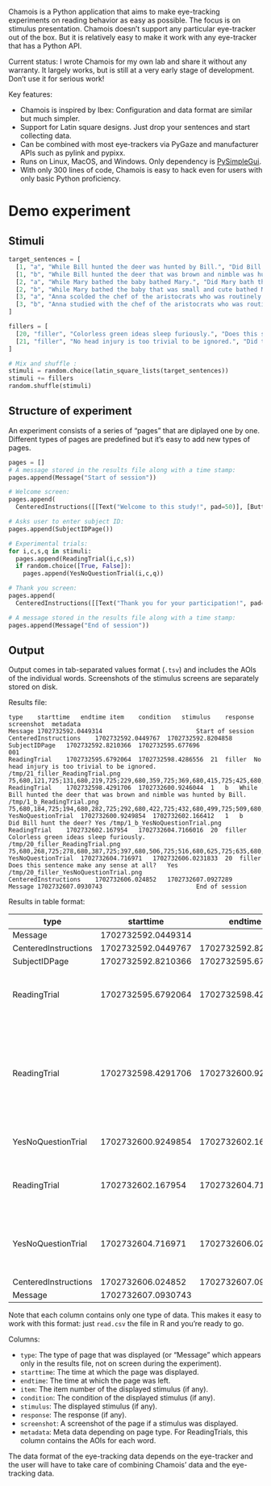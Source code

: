 
Chamois is a Python application that aims to make eye-tracking experiments on reading behavior as easy as possible.  The focus is on stimulus presentation.  Chamois doesn’t support any particular eye-tracker out of the box.  But it is relatively easy to make it work with any eye-tracker that has a Python API.

Current status: I wrote Chamois for my own lab and share it without any warranty.  It largely works, but is still at a very early stage of development.  Don’t use it for serious work!

Key features:
- Chamois is inspired by Ibex: Configuration and data format are similar but much simpler.
- Support for Latin square designs.  Just drop your sentences and start collecting data.
- Can be combined with most eye-trackers via PyGaze and manufacturer APIs such as pylink and pypixx.
- Runs on Linux, MacOS, and Windows.  Only dependency is [PySimpleGui](https://www.pysimplegui.org).
- With only 300 lines of code, Chamois is easy to hack even for users with only basic Python proficiency.

# Demo experiment

## Stimuli

``` python
target_sentences = [
  [1, "a", "While Bill hunted the deer was hunted by Bill.", "Did Bill hunt the deer?"],
  [1, "b", "While Bill hunted the deer that was brown and nimble was hunted by Bill.", "Did Bill hunt the deer?"],
  [2, "a", "While Mary bathed the baby bathed Mary.", "Did Mary bath the baby?"],
  [2, "b", "While Mary bathed the baby that was small and cute bathed Mary.", "Did Mary bath the baby?"],
  [3, "a", "Anna scolded the chef of the aristocrats who was routinely letting food go to waste.", "Did food go to waste?"],
  [3, "b", "Anna studied with the chef of the aristocrats who was routinely letting food go to waste.", "Did food go to waste?"],
]

fillers = [
  [20, "filler", "Colorless green ideas sleep furiously.", "Does this sentence make any sense at all?"],
  [21, "filler", "No head injury is too trivial to be ignored.", "Did that sentence make your brain hurt?"],
]

# Mix and shuffle :
stimuli = random.choice(latin_square_lists(target_sentences))
stimuli += fillers
random.shuffle(stimuli)
```

## Structure of experiment

An experiment consists of a series of “pages” that are diplayed one by one.  Different types of pages are predefined but it’s easy to add new types of pages.

``` python
pages = []
# A message stored in the results file along with a time stamp:
pages.append(Message("Start of session"))

# Welcome screen:
pages.append(
  CenteredInstructions([[Text("Welcome to this study!", pad=50)], [Button("Continue")]]))

# Asks user to enter subject ID:
pages.append(SubjectIDPage())

# Experimental trials:
for i,c,s,q in stimuli:
  pages.append(ReadingTrial(i,c,s))
  if random.choice([True, False]):
    pages.append(YesNoQuestionTrial(i,c,q))

# Thank you screen:
pages.append(
  CenteredInstructions([[Text("Thank you for your participation!", pad=50)], [Exit()]]))

# A message stored in the results file along with a time stamp:
pages.append(Message("End of session"))
```

## Output

Output comes in tab-separated values format (`.tsv`) and includes the AOIs of the individual words.  Screenshots of the stimulus screens are separately stored on disk.

Results file:

``` 
type	starttime	endtime	item	condition	stimulus	response	screenshot	metadata
Message	1702732592.0449314							Start of session
CenteredInstructions	1702732592.0449767	1702732592.8204858						
SubjectIDPage	1702732592.8210366	1702732595.677696				001		
ReadingTrial	1702732595.6792064	1702732598.4286556	21	filler	No head injury is too trivial to be ignored.		/tmp/21_filler_ReadingTrial.png	75,680,121,725;131,680,219,725;229,680,359,725;369,680,415,725;425,680,492,725;502,680,653,725;663,680,709,725;719,680,765,725;775,680,947,725
ReadingTrial	1702732598.4291706	1702732600.9246044	1	b	While Bill hunted the deer that was brown and nimble was hunted by Bill.		/tmp/1_b_ReadingTrial.png	75,680,184,725;194,680,282,725;292,680,422,725;432,680,499,725;509,680,597,725;607,680,695,725;705,680,772,725;782,680,891,725;901,680,968,725;978,680,1108,725;1118,680,1185,725;1195,680,1325,725;1335,680,1381,725;1391,680,1500,725
YesNoQuestionTrial	1702732600.9249854	1702732602.166412	1	b	Did Bill hunt the deer?	Yes	/tmp/1_b_YesNoQuestionTrial.png	
ReadingTrial	1702732602.167954	1702732604.7166016	20	filler	Colorless green ideas sleep furiously.		/tmp/20_filler_ReadingTrial.png	75,680,268,725;278,680,387,725;397,680,506,725;516,680,625,725;635,680,849,725
YesNoQuestionTrial	1702732604.716971	1702732606.0231833	20	filler	Does this sentence make any sense at all?	Yes	/tmp/20_filler_YesNoQuestionTrial.png	
CenteredInstructions	1702732606.024852	1702732607.0927289						
Message	1702732607.0930743							End of session
``` 

Results in table format:

| type                 | starttime          | endtime            | item | condition | stimulus                                                                 | response | screenshot                            | metadata                                                                                                                                                                                                                                |
|----------------------|--------------------|--------------------|------|-----------|--------------------------------------------------------------------------|----------|---------------------------------------|-----------------------------------------------------------------------------------------------------------------------------------------------------------------------------------------------------------------------------------------|
| Message              | 1702732592.0449314 |                    |      |           |                                                                          |          |                                       | Start of session                                                                                                                                                                                                                        |
| CenteredInstructions | 1702732592.0449767 | 1702732592.8204858 |      |           |                                                                          |          |                                       |                                                                                                                                                                                                                                         |
| SubjectIDPage        | 1702732592.8210366 | 1702732595.677696  |      |           |                                                                          | 001      |                                       |                                                                                                                                                                                                                                         |
| ReadingTrial         | 1702732595.6792064 | 1702732598.4286556 | 21   | filler    | No head injury is too trivial to be ignored.                             |          | /tmp/21_filler_ReadingTrial.png       | 75,680,121,725;131,680,219,725;229,680,359,725;369,680,415,725;425,680,492,725;502,680,653,725;663,680,709,725;719,680,765,725;775,680,947,725                                                                                          |
| ReadingTrial         | 1702732598.4291706 | 1702732600.9246044 | 1    | b         | While Bill hunted the deer that was brown and nimble was hunted by Bill. |          | /tmp/1_b_ReadingTrial.png             | 75,680,184,725;194,680,282,725;292,680,422,725;432,680,499,725;509,680,597,725;607,680,695,725;705,680,772,725;782,680,891,725;901,680,968,725;978,680,1108,725;1118,680,1185,725;1195,680,1325,725;1335,680,1381,725;1391,680,1500,725 |
| YesNoQuestionTrial   | 1702732600.9249854 | 1702732602.166412  | 1    | b         | Did Bill hunt the deer?                                                  | Yes      | /tmp/1_b_YesNoQuestionTrial.png       |                                                                                                                                                                                                                                         |
| ReadingTrial         | 1702732602.167954  | 1702732604.7166016 | 20   | filler    | Colorless green ideas sleep furiously.                                   |          | /tmp/20_filler_ReadingTrial.png       | 75,680,268,725;278,680,387,725;397,680,506,725;516,680,625,725;635,680,849,725                                                                                                                                                          |
| YesNoQuestionTrial   | 1702732604.716971  | 1702732606.0231833 | 20   | filler    | Does this sentence make any sense at all?                                | Yes      | /tmp/20_filler_YesNoQuestionTrial.png |                                                                                                                                                                                                                                         |
| CenteredInstructions | 1702732606.024852  | 1702732607.0927289 |      |           |                                                                          |          |                                       |                                                                                                                                                                                                                                         |
| Message              | 1702732607.0930743 |                    |      |           |                                                                          |          |                                       | End of session                                                                                                                                                                                                                          |

Note that each column contains only one type of data.  This makes it easy to work with this format: just `read.csv` the file in R and you’re ready to go.

Columns:

- `type`: The type of page that was displayed (or “Message” which appears only in the results file, not on screen during the experiment).
- `starttime`: The time at which the page was displayed.
- `endtime`: The time at which the page was left.
- `item`: The item number of the displayed stimulus (if any).
- `condition`: The condition of the displayed stimulus (if any).
- `stimulus`: The displayed stimulus (if any).
- `response`: The response (if any).
- `screenshot`: A screenshot of the page if a stimulus was displayed.
- `metadata`: Meta data depending on page type.  For ReadingTrials, this column contains the AOIs for each word.

The data format of the eye-tracking data depends on the eye-tracker and the user will have to take care of combining Chamois’ data and the eye-tracking data.
